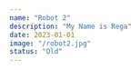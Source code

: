 ```yaml
---
name: "Robot 2"
description: "My Name is Rega"
date: 2023-01-01
image: "/robot2.jpg"
status: "Old"
---
```

